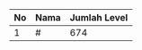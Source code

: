 | No | Nama            | Jumlah Level |
|----|-----------------|--------------|
| 1  | #    |    674        |
